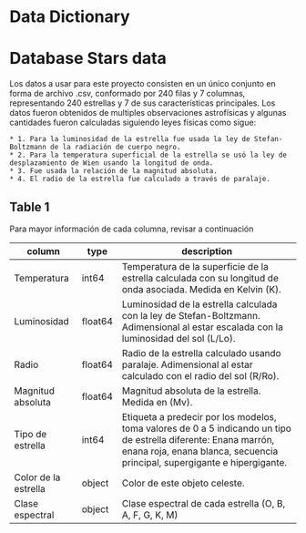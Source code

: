 # Data Dictionary

# Database Stars data

Los datos a usar para este proyecto consisten en un único conjunto en forma de archivo .csv, conformado por 240 filas y 7 columnas, representando 240 estrellas y 7 de sus características principales. Los datos fueron obtenidos de multiples observaciones astrofísicas y algunas cantidades fueron calculadas siguiendo leyes físicas como sigue:

	* 1. Para la luminosidad de la estrella fue usada la ley de Stefan-Boltzmann de la radiación de cuerpo negro.
	* 2. Para la temperatura superficial de la estrella se usó la ley de desplazamiento de Wien usando la longitud de onda.
	* 3. Fue usada la relación de la magnitud absoluta.
	* 4. El radio de la estrella fue calculado a través de paralaje.


## Table 1

Para mayor información de cada columna, revisar a continuación

| column | type | description |
| --- | --- | --- |
| Temperatura | int64 | Temperatura de la superficie de la estrella calculada con su longitud de onda asociada. Medida en Kelvin (K). |
| Luminosidad | float64 | Luminosidad de la estrella calculada con la ley de Stefan-Boltzmann. Adimensional al estar escalada con la luminosidad del sol (L/Lo). |
| Radio | float64 | Radio de la estrella calculado usando paralaje. Adimensional al estar calculado con el radio del sol (R/Ro). |
| Magnitud absoluta | float64 | Magnitud absoluta de la estrella. Medida en (Mv). |
| Tipo de estrella | int64 | Etiqueta a predecir por los modelos, toma valores de 0 a 5 indicando un tipo de estrella diferente: Enana marrón, enana roja, enana blanca, secuencia principal, supergigante e hipergigante. |
| Color de la estrella | object | Color de este objeto celeste. |
| Clase espectral | object | Clase espectral de cada estrella (O, B, A, F, G, K, M) |
